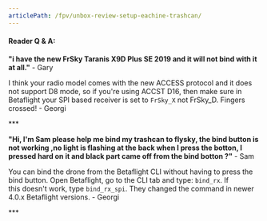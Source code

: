 ```yaml
---
articlePath: /fpv/unbox-review-setup-eachine-trashcan/
---
```


#### Reader Q & A:

**"i have the new FrSky Taranis X9D Plus SE 2019 and it will not bind with it at all."** - Gary

I think your radio model comes with the new ACCESS protocol and it does not support D8 mode, so if you're using ACCST D16, then make sure in Betaflight your SPI based receiver is set to `FrSky_X` not FrSky_D. Fingers crossed! - Georgi

\*\*\*

**"Hi, I'm Sam please help me bind my trashcan to flysky, the bind button is not working ,no light is flashing at the back when I press the botton, I pressed hard on it and black part came off from the bind botton ?"** - Sam

You can bind the drone from the Betaflight CLI without having to press the bind button. Open Betaflight, go to the CLI tab and type: `bind_rx`. If this doesn't work, type `bind_rx_spi`. They changed the command in newer 4.0.x Betaflight versions. - Georgi

\*\*\*
